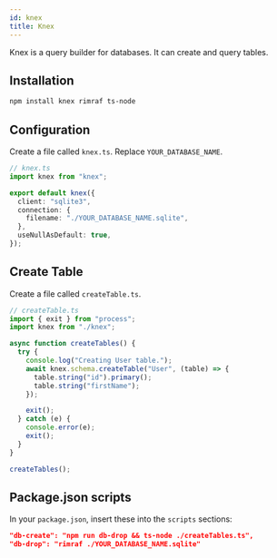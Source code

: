 ```yaml
---
id: knex
title: Knex
---
```


Knex is a query builder for databases. It can create and query tables.

## Installation

```bash
npm install knex rimraf ts-node
```

## Configuration

Create a file called `knex.ts`. Replace `YOUR_DATABASE_NAME`.

```ts
// knex.ts
import knex from "knex";

export default knex({
  client: "sqlite3",
  connection: {
    filename: "./YOUR_DATABASE_NAME.sqlite",
  },
  useNullAsDefault: true,
});
```

## Create Table

Create a file called `createTable.ts`.

```ts
// createTable.ts
import { exit } from "process";
import knex from "./knex";

async function createTables() {
  try {
    console.log("Creating User table.");
    await knex.schema.createTable("User", (table) => {
      table.string("id").primary();
      table.string("firstName");
    });

    exit();
  } catch (e) {
    console.error(e);
    exit();
  }
}

createTables();
```

## Package.json scripts

In your `package.json`, insert these into the `scripts` sections:

```json
"db-create": "npm run db-drop && ts-node ./createTables.ts",
"db-drop": "rimraf ./YOUR_DATABASE_NAME.sqlite"
```
